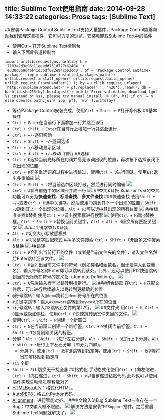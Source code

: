 title: Sublime Text使用指南
date: 2014-09-28 14:33:22
categories: Prose
tags: [Sublime Text]
---
<!--more-->
##安装Package Control
Sublime Text支持大量插件，Package Control能够帮助我们管理这些插件，它可以方便的浏览、安装和卸载Sublime Text中的插件
- 使用Ctrl+`打开Sublime Text控制台
- 输入下面命令道控制台
```shell
import urllib.request,os,hashlib; h = '7183a2d3e96f11eeadd761d777e62404' + 'e330c659d4bb41d3bdf022e94cab3cd0'; pf = 'Package Control.sublime-package'; ipp = sublime.installed_packages_path(); urllib.request.install_opener( urllib.request.build_opener( urllib.request.ProxyHandler()) ); by = urllib.request.urlopen( 'http://sublime.wbond.net/' + pf.replace(' ', '%20')).read(); dh = hashlib.sha256(by).hexdigest(); print('Error validating download (got %s instead of %s), please try manual install' % (dh, h)) if dh != h else open(os.path.join( ipp, pf), 'wb' ).write(by)
```
- 等待Package Control安装完成，使用`Ctrl + Shift + P`打开命令板
##基本操作
- `Ctrl + Enter`在当前行下面增加一行并跳至该行
- `Ctrl + Shift + Enter`在当前行上增加一行并跳至该行
- `Ctrl + ←/→`逐词移动
- `Ctrl + Shift + ←/→`逐词选择
- `Ctrl + ↑/↓`移动显示区域
- `Ctrl + Shift + ↑/↓`移动当前行
##选择
- `Ctrl + D`选择当前光标所在的词并高亮该词出现的位置，再次按下选择该词下次出现的位置
- `Ctrl + K`在多重选词的过程中进行跳过，使用`Ctrl + U`进行回退，使用`Esc`退出多重编辑
![](/img/14092801.gif)
- `Ctrl + Shift + L`将当前选中区域打散，然后进行同时编辑
![](/img/14092802.gif)
- `Ctrl + J`将当前选中的区域合并成一行
![](/img/14092803.gif)
##查找&替换
Sublime Text的查找功能可以分为**快速查找**、**标准查找**、**多文件查找**
###快速查找
使用`Shift + ←/→`或者`Ctrl + D`选中关键字，然后使用`F3`跳到其下一个出现的位置，`Shift + F3`跳到其上一个出现的位置，`Alt + F3`可以选中其出现的所有位置
![](/img/14092804.gif)
###标准查找&替换
使用`Ctrl + F`调出搜索框进行搜索
![](/img/14092805.jpg)
使用`Ctrl + H`调出替换框，`Ctrl +_Shift + H`替换当前关键字，`Ctrl + Alt + H`替换所有匹配关键字
![](/img/14092806.jpg)
####关键字查找&替换
- `Alt + C`切换大小写敏感模式
- `Alt + W`切换整字匹配模式
###多文件搜索
`Ctrl + Shift + F`开启多文件搜索&替换
![](/img/14092807.jpg)
##跳转
- `Ctrl + P`会列出当前打开的文件（或者是当前文件夹的文件），输入文件名然后Enter跳转至该文件。
![](/img/14092808.gif)
- `Ctrl + R`会列出当前文件中的符号（例如类名和函数名，但无法深入到变量名），输入符号名称Enter即可以跳转到该处。此外，还可以使用F12快速跳转到当前光标所在符号的定义处（Jump to Definition）。
![](/img/14092809.gif)
- `Ctrl + G`然后输入行号以跳转到指定行。
![](/img/14092810.gif)
###组合跳跃
在`Ctrl + P`匹配文件后，可以进行后续输入以跳转到更精确的位置
- `@`符号跳转：输入`@demo`跳转到`demo`符号所在的位置
- `#`关键字跳转：输入`#keyword`跳转到`keyword`所在的位置
- `:`行号跳转：输入:12跳转到文件的第12行。
![](/img/14092811.gif)
##文件夹
用`Ctrl + K`, `Ctrl + B`显示或隐藏侧栏，使用`Ctrl + P`快速跳转到文件夹里的文件。
![](/img/14092814.jpg)
- 使用`Ctrl + Shift + N`创建一个新窗口
- `Ctrl + N`在当前窗口创建一个新标签，`Ctrl + W`关闭当前标签，`Ctrl + Shift + T`恢复刚刚关闭的标签。
- 分屏：`Alt + Shift + 2`进行左右分屏，`Alt + Shift + 8`进行上下分屏，`Alt + Shift + 5`进行上下左右分屏（即分为四屏）。
	+ 分屏下，使用`Ctrl + 数字`键跳转到指定屏，使用`Ctrl + Shift + 数字键`将当前屏移动到指定屏
- `F11` 全屏
- `Shift + F11` 切换无干扰全屏
##格式化
手动格式化使用`Ctrl + [`向左缩进，`Ctrl + ]`向右缩进，`Ctrl + Shift + V`以当前缩进粘贴代码
此外也可以使用插件实现自动缩进和智能对齐
- [HTMLBeautify](https://sublime.wbond.net/packages/HTMLBeautify)：格式化HTML。
- [AutoPEP8](https://sublime.wbond.net/packages/AutoPEP8)：格式化Python代码。
- [Alignment](https://sublime.wbond.net/packages/Alignment)：进行智能对齐。
##中文输入法Bug
Sublime Text一直存在一个Bug：中文输入框不跟随。
![](/img/14092812.jpg)
解决方法是安装`IMESupport`插件，之后重启Sublime Text问题就解决了。
![](/img/14092813.jpg)

